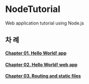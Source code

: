 # NodeTutorial
Web application tutorial using Node.js

## 차 례

#### [Chapter 01. Hello World! app](./docs/chapter-01-hello-world-app.md)  
#### [Chapter 02. Hello World! web app](./docs/chapter-02-hello-world-web-app.md)  
#### [Chapter 03. Routing and static files](./docs/chapter-03-routing-and-static-files.md)  

